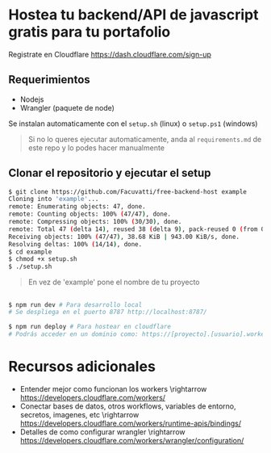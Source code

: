# Hostea tu backend/API de javascript gratis para tu portafolio
Registrate en Cloudflare https://dash.cloudflare.com/sign-up
## Requerimientos
- Nodejs
- Wrangler (paquete de node)

Se instalan automaticamente con el `setup.sh` (linux) o `setup.ps1` (windows)
> Si no lo queres ejecutar automaticamente, anda al `requirements.md` de este repo y lo podes hacer manualmente
## Clonar el repositorio y ejecutar el setup
```bash
$ git clone https://github.com/Facuvatti/free-backend-host example
Cloning into 'example'...
remote: Enumerating objects: 47, done.
remote: Counting objects: 100% (47/47), done.
remote: Compressing objects: 100% (30/30), done.
remote: Total 47 (delta 14), reused 38 (delta 9), pack-reused 0 (from 0)
Receiving objects: 100% (47/47), 38.68 KiB | 943.00 KiB/s, done.
Resolving deltas: 100% (14/14), done.
$ cd example
$ chmod +x setup.sh
$ ./setup.sh
```
> En vez de 'example' pone el nombre de tu proyecto

## 
```bash
$ npm run dev # Para desarrollo local
# Se despliega en el puerto 8787 http://localhost:8787/ 
```
```bash
$ npm run deploy # Para hostear en cloudflare
# Podrás acceder en un dominio como: https://[proyecto].[usuario].workers.dev/ 
```
# Recursos adicionales

- Entender mejor como funcionan los workers \rightarrow https://developers.cloudflare.com/workers/
- Conectar bases de datos, otros workflows, variables de entorno, secretos, imagenes, etc \rightarrow https://developers.cloudflare.com/workers/runtime-apis/bindings/
- Detalles de como configurar wrangler \rightarrow https://developers.cloudflare.com/workers/wrangler/configuration/